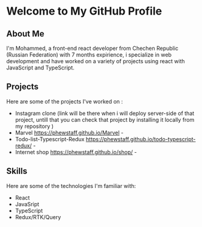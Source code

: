 # Welcome to My GitHub Profile

## About Me

I'm Mohammed, a front-end react developer from Chechen Republic (Russian Federation) with 7 months expirience, i specialize in web development and have worked on a variety of projects using react with JavaScript and TypeScript. 

## Projects

Here are some of the projects I've worked on :

- Instagram clone  (link will be there when i will deploy server-side of that project, untill that you can check that project by installing it locally from my repository ) 
- Marvel https://phewstaff.github.io/Marvel - 
- Todo-list-Typescript-Redux https://phewstaff.github.io/todo-typescript-redux/ - 
- Internet shop https://phewstaff.github.io/shop/ - 

## Skills

Here are some of the technologies I'm familiar with:

- React
- JavaSript 
- TypeScript
- Redux/RTK/Query


<!--
**phewstaff/phewstaff** is a ✨ _special_ ✨ repository because its `README.md` (this file) appears on your GitHub profile.




